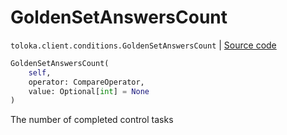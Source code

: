 # GoldenSetAnswersCount
`toloka.client.conditions.GoldenSetAnswersCount` | [Source code](https://github.com/Toloka/toloka-kit/blob/v1.0.1/src/client/conditions.py#L172)

```python
GoldenSetAnswersCount(
    self,
    operator: CompareOperator,
    value: Optional[int] = None
)
```

The number of completed control tasks

